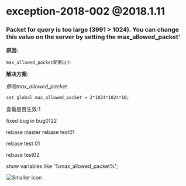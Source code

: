 # exception-2018-002 @2018.1.11
### Packet for query is too large (3991 > 1024). You can change this value on the server by setting the max_allowed_packet'



**原因:**

	max_allowed_packet配置过小

**解决方案:**

*修改max_allowed_packet*

	set global max_allowed_packet = 2*1024*1024*10;

查看是否生效:1

fixed bug in bug0122

rebase master
rebase test01

rebase test 01

rebase test02


show variables like '%max_allowed_packet%';

![Smaller icon](/var/folders/js/cd5xbdxs7d37xsgv4gx3r4f00000gn/T/com.evernote.Evernote/com.evernote.Evernote/WebKitDnD.F3VEg2/QQ图片20180111102610.png)
